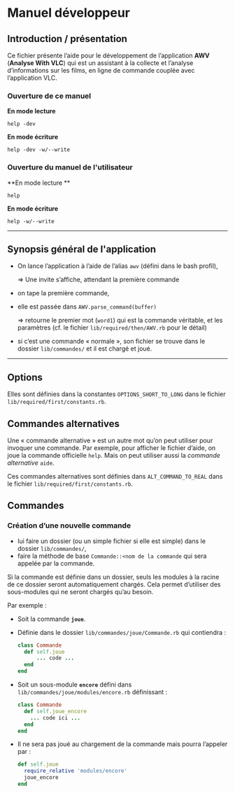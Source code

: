 # Manuel développeur

## Introduction / présentation

Ce fichier présente l’aide pour le développement de l’application **AWV** (**Analyse With VLC**) qui est un assistant à la collecte et l’analyse d’informations sur les films, en ligne de commande couplée avec l’application VLC.

### Ouverture de ce manuel

**En mode lecture**

~~~
help -dev
~~~

**En mode écriture**

~~~
help -dev -w/--write
~~~

### Ouverture du manuel de l'utilisateur

**En mode lecture	**

~~~
help
~~~

**En mode écriture**

~~~
help -w/--write
~~~



---

## Synopsis général de l'application

* On lance l’application à l’aide de l’alias `awv` (défini dans le bash profil),

  => Une invite s’affiche, attendant la première commande

* on tape la première commande,

* elle est passée dans `AWV.parse_command(buffer)`

  => retourne le premier mot (`word1`) qui est la commande véritable, et les paramètres (cf. le fichier `lib/required/then/AWV.rb` pour le détail)

* si c’est une commande « normale », son fichier se trouve dans le dossier `lib/commandes/` et il est chargé et joué.

---

## Options

Elles sont définies dans la constantes `OPTIONS_SHORT_TO_LONG` dans le fichier `lib/required/first/constants.rb`.

## Commandes alternatives
Une « commande alternative » est un autre mot qu’on peut utiliser pour invoquer une commande. Par exemple, pour afficher le fichier d’aide, on joue la commande officielle `help`. Mais on peut utiliser aussi la *commande alternative* `aide`.

Ces commandes alternatives sont définies dans `ALT_COMMAND_TO_REAL` dans le fichier `lib/required/first/constants.rb`.

## Commandes

### Création d’une nouvelle commande

* lui faire un dossier (ou un simple fichier si elle est simple) dans le dossier `lib/commandes/`,
* faire la méthode de base `Commande::<nom de la commande` qui sera appelée par la commande.

Si la commande est définie dans un dossier, seuls les modules à la racine de ce dossier seront automatiquement chargés. Cela permet d’utiliser des sous-modules qui ne seront chargés qu’au besoin.

Par exemple :

* Soit la commande **`joue`**.

* Définie dans le dossier `lib/commandes/joue/Commande.rb` qui contiendra :

  ~~~ruby
  class Commande
  	def self.joue
  		... code ...
    end
  end
  ~~~

* Soit un sous-module **`encore`** défini dans `lib/commandes/joue/modules/encore.rb` définissant :

  ~~~ruby
  class Commande
    def self.joue_encore
      ... code ici ...
    end
  end
  ~~~

  

* Il ne sera pas joué au chargement de la commande mais pourra l’appeler par :

  ~~~ruby
  def self.joue
    require_relative 'modules/encore'
    joue_encore
  end
  ~~~

  

